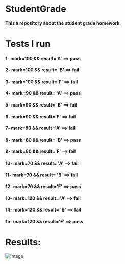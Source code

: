 # StudentGrade
#### This a repository about the student grade homework
# Tests I run
#### 1- mark=100 &&  result='A' ==> pass
#### 2- mark=100 && result= 'B' ==> fail
#### 3- mark=100 &&  result='F' ==> fail
#### 4- mark=90 && result= 'A' ==> pass
#### 5- mark=90 && result= 'B' ==> fail
#### 6- mark=90 &&  result='F' ==> fail
#### 7- mark=80 &&  result='A' ==> fail
#### 8- mark=80 && result= 'B' ==> pass
#### 9- mark=80 &&  result='F' ==> fail
#### 10- mark=70 && result= 'A' ==> fail
#### 11- mark=70 && result= 'B' ==> fail
#### 12- mark=70 &&  result='F' ==> pass
#### 13- mark=120 && result= 'A' ==> fail
#### 14- mark=120 && result= 'B' ==> fail
#### 15- mark=120 &&  result='F' ==> pass
# Results:
![image](https://github.com/Raghad-Als/StudentGrade/assets/167207110/40742c5c-37c9-46a4-9dc3-ca7fc38b8a62)
